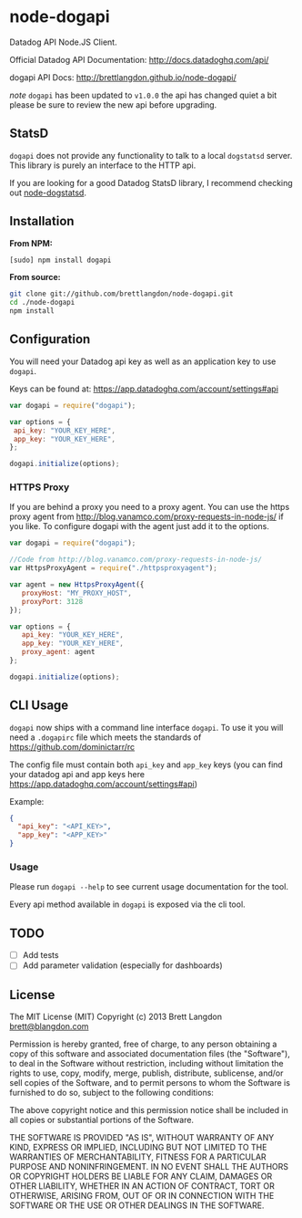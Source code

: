 node-dogapi
===========

Datadog API Node.JS Client.

Official Datadog API Documentation: http://docs.datadoghq.com/api/

dogapi API Docs: http://brettlangdon.github.io/node-dogapi/

*note* `dogapi` has been updated to `v1.0.0` the api has changed quiet a
 bit please be sure to review the new api before upgrading.

## StatsD

`dogapi` does not provide any functionality to talk to a local `dogstatsd` server.
This library is purely an interface to the HTTP api.

If you are looking for a good Datadog StatsD library, I recommend checking out [node-dogstatsd](https://github.com/joybro/node-dogstatsd).

## Installation

**From NPM:**
```bash
[sudo] npm install dogapi
```

**From source:**
```bash
git clone git://github.com/brettlangdon/node-dogapi.git
cd ./node-dogapi
npm install
```

## Configuration

You will need your Datadog api key as well as an application key to use `dogapi`.

Keys can be found at: https://app.datadoghq.com/account/settings#api

```javascript
var dogapi = require("dogapi");

var options = {
 api_key: "YOUR_KEY_HERE",
 app_key: "YOUR_KEY_HERE",
};

dogapi.initialize(options);
```

### HTTPS Proxy

If you are behind a proxy you need to a proxy agent. You can use the https proxy agent from
http://blog.vanamco.com/proxy-requests-in-node-js/ if you like.
To configure dogapi with the agent just add it to the options.

```javascript
var dogapi = require("dogapi");

//Code from http://blog.vanamco.com/proxy-requests-in-node-js/
var HttpsProxyAgent = require("./httpsproxyagent");

var agent = new HttpsProxyAgent({
   proxyHost: "MY_PROXY_HOST",
   proxyPort: 3128
});

var options = {
   api_key: "YOUR_KEY_HERE",
   app_key: "YOUR_KEY_HERE",
   proxy_agent: agent
};

dogapi.initialize(options);
```

## CLI Usage

`dogapi` now ships with a command line interface `dogapi`. To use it you
will need a `.dogapirc` file which meets the standards of
https://github.com/dominictarr/rc

The config file must contain both `api_key` and `app_key` keys (you can find
your datadog api and app keys here
https://app.datadoghq.com/account/settings#api)

Example:

```json
{
  "api_key": "<API_KEY>",
  "app_key": "<APP_KEY>"
}
```

### Usage

Please run `dogapi --help` to see current usage documentation for the tool.

Every api method available in `dogapi` is exposed via the cli tool.

## TODO

- [ ] Add tests
- [ ] Add parameter validation (especially for dashboards)

## License

The MIT License (MIT)
Copyright (c) 2013 Brett Langdon <brett@blangdon.com>

Permission is hereby granted, free of charge, to any person obtaining a copy of this software and associated documentation files (the "Software"), to deal in the Software without restriction, including without limitation the rights to use, copy, modify, merge, publish, distribute, sublicense, and/or sell copies of the Software, and to permit persons to whom the Software is furnished to do so, subject to the following conditions:

The above copyright notice and this permission notice shall be included in all copies or substantial portions of the Software.

THE SOFTWARE IS PROVIDED "AS IS", WITHOUT WARRANTY OF ANY KIND, EXPRESS OR IMPLIED, INCLUDING BUT NOT LIMITED TO THE WARRANTIES OF MERCHANTABILITY, FITNESS FOR A PARTICULAR PURPOSE AND NONINFRINGEMENT. IN NO EVENT SHALL THE AUTHORS OR COPYRIGHT HOLDERS BE LIABLE FOR ANY CLAIM, DAMAGES OR OTHER LIABILITY, WHETHER IN AN ACTION OF CONTRACT, TORT OR OTHERWISE, ARISING FROM, OUT OF OR IN CONNECTION WITH THE SOFTWARE OR THE USE OR OTHER DEALINGS IN THE SOFTWARE.
